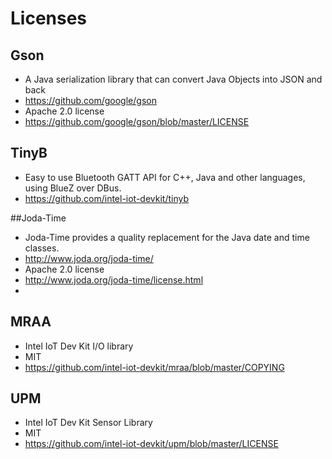 # Licenses

## Gson
*	A Java serialization library that can convert Java Objects into JSON and back
*	https://github.com/google/gson
*	Apache 2.0 license
*	https://github.com/google/gson/blob/master/LICENSE


## TinyB
*	Easy to use Bluetooth GATT API for C++, Java and other languages, using BlueZ over DBus.
*	https://github.com/intel-iot-devkit/tinyb


##Joda-Time
* Joda-Time provides a quality replacement for the Java date and time classes. 
* http://www.joda.org/joda-time/ 
* Apache 2.0 license
* http://www.joda.org/joda-time/license.html
* 

##  MRAA
* Intel IoT Dev Kit I/O library
* MIT
* https://github.com/intel-iot-devkit/mraa/blob/master/COPYING

## UPM
* Intel IoT Dev Kit Sensor Library
* MIT
* https://github.com/intel-iot-devkit/upm/blob/master/LICENSE
